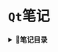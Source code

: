 # `Qt`笔记
<b><details><summary>:bookmark_tabs:笔记目录</summary></b>
  - [Qt安装目录的结构](Qt安装目录的结构.md)
  - [Qt工具集](Qt工具集.md)
  - [Qt信号与槽机制](Qt信号与槽机制.md)
</details>
